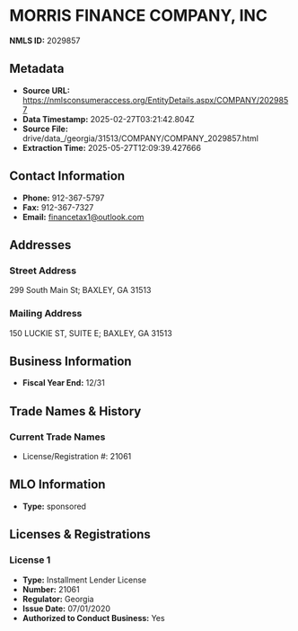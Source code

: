 # MORRIS FINANCE COMPANY, INC

**NMLS ID:** 2029857

## Metadata
- **Source URL:** https://nmlsconsumeraccess.org/EntityDetails.aspx/COMPANY/2029857
- **Data Timestamp:** 2025-02-27T03:21:42.804Z
- **Source File:** drive/data_/georgia/31513/COMPANY/COMPANY_2029857.html
- **Extraction Time:** 2025-05-27T12:09:39.427666

## Contact Information
- **Phone:** 912-367-5797
- **Fax:** 912-367-7327
- **Email:** financetax1@outlook.com

## Addresses
### Street Address
299 South Main St; BAXLEY, GA 31513

### Mailing Address
150 LUCKIE ST, SUITE E; BAXLEY, GA 31513

## Business Information
- **Fiscal Year End:** 12/31

## Trade Names & History
### Current Trade Names
- License/Registration #: 21061

## MLO Information
- **Type:** sponsored

## Licenses & Registrations

### License 1
- **Type:** Installment Lender License
- **Number:** 21061
- **Regulator:** Georgia
- **Issue Date:** 07/01/2020
- **Authorized to Conduct Business:** Yes
